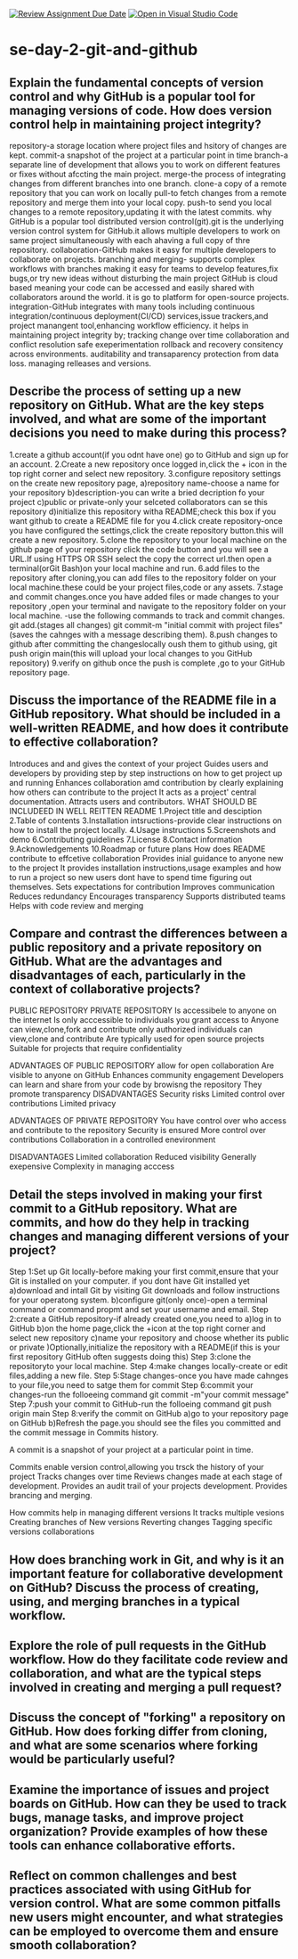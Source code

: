 [![Review Assignment Due Date](https://classroom.github.com/assets/deadline-readme-button-22041afd0340ce965d47ae6ef1cefeee28c7c493a6346c4f15d667ab976d596c.svg)](https://classroom.github.com/a/8wgCKhpZ)
[![Open in Visual Studio Code](https://classroom.github.com/assets/open-in-vscode-2e0aaae1b6195c2367325f4f02e2d04e9abb55f0b24a779b69b11b9e10269abc.svg)](https://classroom.github.com/online_ide?assignment_repo_id=18630391&assignment_repo_type=AssignmentRepo)
# se-day-2-git-and-github
## Explain the fundamental concepts of version control and why GitHub is a popular tool for managing versions of code. How does version control help in maintaining project integrity?
repository-a storage location where project files and hsitory of changes are kept.
commit-a snapshot of the project at a particular point in time
branch-a separate line of development that allows you to work on different features or fixes without afccting the main project.
merge-the process of integrating changes from different branches into one branch.
clone-a copy of a remote repository that you can work on locally
pull-to fetch changes from a remote repository and merge them into your local copy.
push-to send you local changes to a remote repository,updating it with the latest commits.
why GitHub is a popular tool
distributed version control(git).git is the underlying version control system for GitHub.it allows multiple developers to work on same project simultaneously with each ahaving a full copy of thre repository.
collaboration-GitHub makes it easy for multiple developers to collaborate on projects.
branching and merging- supports complex workflows with branches making it easy for teams to develop features,fix bugs,or try new ideas without disturbing the main project
GitHub is cloud based meaning your code can be accessed and easily shared with collaborators around the world.
it is go to platform for open-source projects.
integration-GitHub integrates with many tools including continuous integration/continuous deployment(CI/CD) services,issue trackers,and project manangent tool,enhancing workflow efficiency.
it helps in maintaining project integrity by;
tracking change over time
collaboration and conflict resolution
safe exeperimentation
rollback and recovery
consitency across environments.
auditability and transaparency
protection from data loss.
managing relleases and versions.
## Describe the process of setting up a new repository on GitHub. What are the key steps involved, and what are some of the important decisions you need to make during this process?
1.create a github account(if you odnt have one)
go to GitHub and sign up for an account.
2.Create a new repository
once logged in,click the + icon in the top right corner and select new repository.
3.configure repository settings
on the create new repository page, 
a)repository name-choose a name for your repository
b)description-you can write a bried decription fo your project
c)public or private-only your selceted collaborators can se this repository
d)initialize this repository witha README;check this box if you want github to create a README file for you
4.click create repository-once you have configured the settings,click the create repository button.this will create a new repository.
5.clone the repository to your local machine
on the github page of your repository click the code button and you will see a URL.If using HTTPS OR SSH select the copy the correct url.then open a terminal(orGit Bash)on your local machine and run.
6.add files to the repository
after cloning,you can add files to the repository folder on your local machine.these could be your project files,code or any assets.
7.stage and commit changes.once you have added files or made changes to your repository ,open your terminal and navigate to the repository folder on your local machine.
-use the following commands to track and commit changes.
git add.(stages all changes)
git commit-m "initial commit with project files"(saves the cahnges with a message describing them).
8.push changes to github
after committing the changeslocally oush them to github using,
git push origin main(this will upload your local changes to you GitHub repository)
9.verify on github 
once the push is complete ,go to your GitHub repository page.



## Discuss the importance of the README file in a GitHub repository. What should be included in a well-written README, and how does it contribute to effective collaboration?
Introduces and and gives the context of your project
Guides users and developers by providing step by step instructions on how to get project up and running
Enhances collaboration amd contribution  by clearly explaining how others can contribute to the project
It acts as a project' central documentation.
Attracts users and contributors.
WHAT SHOULD BE INCLUDEED IN WELL REITTEN README
1.Project title and desciption
2.Table of contents
3.Installation intsructions-provide clear instructions on how to install the project locally.
4.Usage instructions
5.Screenshots and demo
6.Contributing guidelines
7.License
8.Contact information
9.Acknowledgements
10.Roadmap or future plans
How does README contribute to effcetive collaboration
Provides inial guidance to anyone new to the project
It provides installation instructions,usage examples and how to run a project so new users dont have to spend time figuring out themselves.
Sets expectations for contribution
Improves communication
Reduces redundancy
Encourages transparency
Supports distributed teams
Helps with code review and merging



## Compare and contrast the differences between a public repository and a private repository on GitHub. What are the advantages and disadvantages of each, particularly in the context of collaborative projects?
PUBLIC REPOSITORY                                                              PRIVATE REPOSITORY
Is accessibele to anyone on the internet                          Is only acccessible to individuals you grant access to
Anyone can view,clone,fork and contribute                          only authorized individuals can view,clone and contribute
Are typically used for open source projects                        Suitable for projects that require confidentiality

ADVANTAGES OF PUBLIC REPOSITORY
allow for open collaboration
Are visible to anyone on GitHub
Enhances community engagement
Developers can learn and share from your code by browisng the repository
They promote transparency
DISADVANTAGES
Security risks
Limited control over contributions
Limited privacy

ADVANTAGES OF PRIVATE REPOSITORY
You have control over who access and contribute to the repository
Security is ensured
More control over contributions
Collaboration in a controlled enevironment

 DISADVANTAGES
 Limited collaboration
 Reduced visibility
 Generally exepensive
 Complexity in managing acccess

## Detail the steps involved in making your first commit to a GitHub repository. What are commits, and how do they help in tracking changes and managing different versions of your project?
Step 1:Set up Git locally-before making your first commit,ensure that your Git is installed on your computer.
if you dont have Git installed yet
a)download and intall Git by visiting Git downloads and follow instructions for your operatong system.
b)configure git(only once)-open a terminal command or command propmt and set your username and email.
Step 2:create a GitHub repository-if already created one,you need to
a)log in to GitHub
b)on the home page,click the +icon at the top right corner and select new repository
c)name your repository and choose whether its public or private
)Optionally,initialize the repository with a README(if this is your first repository GitHub often suggests doing this)
Step 3:clone the repositoryto your local machine.
Step 4:make changes locally-create or edit files,adding a new file.
Step 5:Stage changes-once you have made cahnges to your file,you need to satge them for commit
Step 6:commit your changes-run the folloeeing command
git commit -m"your commit message"
Step 7:push your commit to GitHub-run the folloeing command
git push origin main
Step 8:verify the commit on GitHub
a)go to your repository page on GitHub
b)Refresh the page.you should see the files you committed and the commit message in Commits history.


  A commit is a snapshot of your project at a particular point in time.

  Commits enable version control,allowing you trsck the history of your project
  Tracks changes over time
  Reviews changes made at each stage of development.
  Provides an audit trail of your projects development.
  Provides brancing and merging.

  How commits help in managing different versions
  It tracks multiple vesions
  Creating branches of New versions
  Reverting changes
  Tagging specific versions
  collaborations

## How does branching work in Git, and why is it an important feature for collaborative development on GitHub? Discuss the process of creating, using, and merging branches in a typical workflow.

## Explore the role of pull requests in the GitHub workflow. How do they facilitate code review and collaboration, and what are the typical steps involved in creating and merging a pull request?

## Discuss the concept of "forking" a repository on GitHub. How does forking differ from cloning, and what are some scenarios where forking would be particularly useful?

## Examine the importance of issues and project boards on GitHub. How can they be used to track bugs, manage tasks, and improve project organization? Provide examples of how these tools can enhance collaborative efforts.

## Reflect on common challenges and best practices associated with using GitHub for version control. What are some common pitfalls new users might encounter, and what strategies can be employed to overcome them and ensure smooth collaboration?
